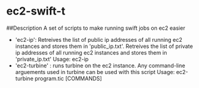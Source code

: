 # ec2-swift-t

##Description
A set of scripts to make running swift jobs on ec2 easier
* 'ec2-ip': Retreives the list of public ip addresses of all running ec2 instances and stores them in 'public_ip.txt'. Retreives the list of private ip addresses of all running ec2 instances and stores them in 'private_ip.txt'
	Usage: ec2-ip
* 'ec2-turbine' : runs turbine on the ec2 instance. Any command-line arguements used in turbine can be used with this script
	Usage:  ec2-turbine program.tic [COMMANDS] 
